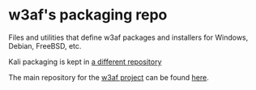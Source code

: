 w3af's packaging repo
=====================

Files and utilities that define w3af packages and installers for Windows, Debian, FreeBSD, etc.

Kali packaging is kept in [a different repository](https://github.com/andresriancho/w3af-kali)

The main repository for the [w3af project](https://github.com/andresriancho/w3af/) can be found [here](https://github.com/andresriancho/w3af/).


